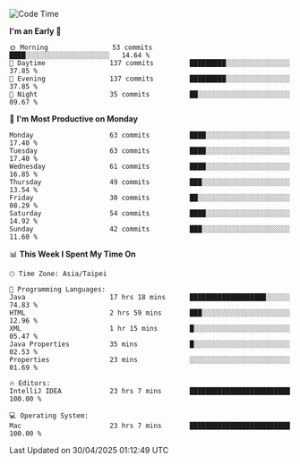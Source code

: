 <!--START_SECTION:waka-->
![Code Time](http://img.shields.io/badge/Code%20Time-1%2C977%20hrs%2034%20mins-blue)

**I'm an Early 🐤** 

```text
🌞 Morning                53 commits          ████░░░░░░░░░░░░░░░░░░░░░   14.64 % 
🌆 Daytime                137 commits         █████████░░░░░░░░░░░░░░░░   37.85 % 
🌃 Evening                137 commits         █████████░░░░░░░░░░░░░░░░   37.85 % 
🌙 Night                  35 commits          ██░░░░░░░░░░░░░░░░░░░░░░░   09.67 % 
```
📅 **I'm Most Productive on Monday** 

```text
Monday                   63 commits          ████░░░░░░░░░░░░░░░░░░░░░   17.40 % 
Tuesday                  63 commits          ████░░░░░░░░░░░░░░░░░░░░░   17.40 % 
Wednesday                61 commits          ████░░░░░░░░░░░░░░░░░░░░░   16.85 % 
Thursday                 49 commits          ███░░░░░░░░░░░░░░░░░░░░░░   13.54 % 
Friday                   30 commits          ██░░░░░░░░░░░░░░░░░░░░░░░   08.29 % 
Saturday                 54 commits          ████░░░░░░░░░░░░░░░░░░░░░   14.92 % 
Sunday                   42 commits          ███░░░░░░░░░░░░░░░░░░░░░░   11.60 % 
```


📊 **This Week I Spent My Time On** 

```text
🕑︎ Time Zone: Asia/Taipei

💬 Programming Languages: 
Java                     17 hrs 18 mins      ███████████████████░░░░░░   74.83 % 
HTML                     2 hrs 59 mins       ███░░░░░░░░░░░░░░░░░░░░░░   12.96 % 
XML                      1 hr 15 mins        █░░░░░░░░░░░░░░░░░░░░░░░░   05.47 % 
Java Properties          35 mins             █░░░░░░░░░░░░░░░░░░░░░░░░   02.53 % 
Properties               23 mins             ░░░░░░░░░░░░░░░░░░░░░░░░░   01.69 % 

🔥 Editors: 
IntelliJ IDEA            23 hrs 7 mins       █████████████████████████   100.00 % 

💻 Operating System: 
Mac                      23 hrs 7 mins       █████████████████████████   100.00 % 
```


 Last Updated on 30/04/2025 01:12:49 UTC
<!--END_SECTION:waka-->
